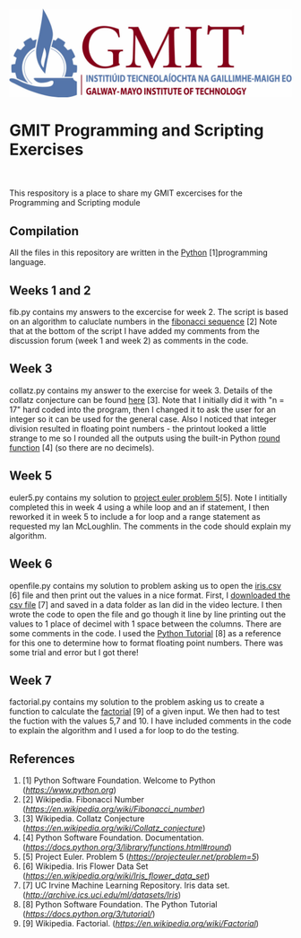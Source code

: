  ![GMIT Logo](/img/GMITLOGO.jpg)
# GMIT Programming and Scripting Exercises                                                                                                        
This respository is a place to share my GMIT excercises for the Programming and Scripting module
## Compilation
All the files in this repository are written in the [Python](https://www.python.org/) [1]programming language.
## Weeks 1 and 2
fib.py contains my answers to the excercise for week 2. The script is based on an algorithm to caluclate numbers in the [fibonacci sequence](https://en.wikipedia.org/wiki/Fibonacci_number) [2]
Note that at the bottom of the script I have added my comments from the discussion forum (week 1 and week 2) as comments in the code.
## Week 3
collatz.py contains my answer to the exercise for week 3. Details of the collatz conjecture can be found [here](https://en.wikipedia.org/wiki/Collatz_conjecture) [3].
Note that I initially did it with "n = 17" hard coded into the program, then I changed it to ask the user for an integer so it can be used for the general case.
Also I noticed that integer division resulted in floating point numbers - the printout looked a little strange to me so I rounded all the outputs using the built-in Python [round function](https://docs.python.org/3/library/functions.html#round) [4] (so there are no decimels).
## Week 5
euler5.py contains my solution to [project euler problem 5](https://projecteuler.net/problem=5)[5].
Note I intitially completed this in week 4 using a while loop and an if statement, I then reworked it in week 5 to include a for loop and a range statement as requested my Ian McLoughlin. The comments in the code should explain my algorithm.
## Week 6
openfile.py contains my solution to problem asking us to open the [iris.csv](https://en.wikipedia.org/wiki/Iris_flower_data_set) [6] file and then print out the values in a nice format. First, I [downloaded the csv file](http://archive.ics.uci.edu/ml/datasets/Iris) [7] and saved in a data folder as Ian did in the video lecture. I then wrote the code to open the file and go though it line by line printing out the values to 1 place of decimel with 1 space between the columns. There are some comments in the code. I used the [Python Tutorial](https://docs.python.org/3/tutorial/) [8] as a reference for this one to determine how to format floating point numbers. There was some trial and error but I got there!
## Week 7
factorial.py contains my solution to the problem asking us to create a function to calculate the [factorial](https://en.wikipedia.org/wiki/Factorial) [9] of a given input. We then had to test the fuction with the values 5,7 and 10. I have included comments in the code to explain the algorithm and I used a for loop to do the testing.
## References
1. [1] Python Software Foundation. Welcome to Python (_https://www.python.org_)
2. [2] Wikipedia. Fibonacci Number (_https://en.wikipedia.org/wiki/Fibonacci_number_)
3. [3] Wikipedia. Collatz Conjecture (_https://en.wikipedia.org/wiki/Collatz_conjecture_)
4. [4] Python Software Foundation. Documentation.  (_https://docs.python.org/3/library/functions.html#round_)
5. [5] Project Euler. Problem 5 (_https://projecteuler.net/problem=5_)
6. [6] Wikipedia. Iris Flower Data Set (_https://en.wikipedia.org/wiki/Iris_flower_data_set_)
7. [7] UC Irvine Machine Learning Repository. Iris data set.(_http://archive.ics.uci.edu/ml/datasets/Iris_)
8. [8] Python Software Foundation. The Python Tutorial (_https://docs.python.org/3/tutorial/_)
9. [9] Wikipedia. Factorial. (_https://en.wikipedia.org/wiki/Factorial_)

